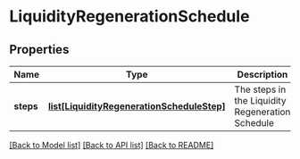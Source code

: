 # LiquidityRegenerationSchedule

## Properties
Name | Type | Description | Notes
------------ | ------------- | ------------- | -------------
**steps** | [**list[LiquidityRegenerationScheduleStep]**](LiquidityRegenerationScheduleStep.md) | The steps in the Liquidity Regeneration Schedule | [optional] 

[[Back to Model list]](../README.md#documentation-for-models) [[Back to API list]](../README.md#documentation-for-api-endpoints) [[Back to README]](../README.md)


